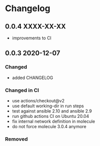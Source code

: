 # Changelog

## 0.0.4 XXXX-XX-XX

- improvements to CI

## 0.0.3 2020-12-07

### Changed

- added CHANGELOG

### Changed in CI

- use actions/checkout@v2
- use default working-dir in run steps
- test against ansible 2.10 and ansible 2.9
- run github actions CI on Ubuntu 20.04
- fix internal network definition in molecule
- do not force molecule 3.0.4 anymore

### Removed
